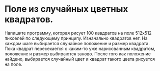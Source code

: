 # Поле из случайных цветных квадратов.

Напишите программу, которая рисует 100 квадратов на поле 512x512 пикселей
по следующему принципу.
Изначально квадратов нет.
На каждом шаге выбирается случайное положение и размер квадрата.
Пока квадрат пересекается с каким-то уже нарисованным квадратом, положение и
размер выбираются заново. После того как положение найдено, выбирается случайный
цвет и квадрат такого цвета рисуется на поле.
